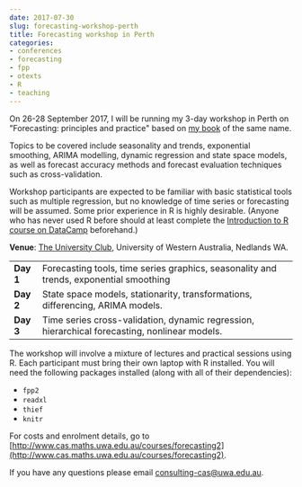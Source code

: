 ```yaml
---
date: 2017-07-30
slug: forecasting-workshop-perth
title: Forecasting workshop in Perth
categories:
- conferences
- forecasting
- fpp
- otexts
- R
- teaching
---
```


On 26-28 September 2017, I will be running my 3-day workshop in Perth on "Forecasting: principles and practice" based on [my book](http://otexts.org/fpp2) of the same name.

Topics to be covered include seasonality and trends, exponential smoothing, ARIMA modelling, dynamic regression and state space models, as well as forecast accuracy methods and forecast evaluation techniques such as cross-validation.

Workshop participants are expected to be familiar with basic statistical tools such as multiple regression, but no knowledge of time series or forecasting will be assumed. Some prior experience in R is highly desirable. (Anyone who has never used R before should at least complete the [Introduction to R course on DataCamp](https://www.datacamp.com/courses/free-introduction-to-r) beforehand.)

**Venue**: [The University Club](http://www.uwa.edu.au/contact/map?id=2161), University of Western Australia, Nedlands WA.

<table>
  <tr>
    <td width=10%><b>Day 1</b></td>
    <td>Forecasting tools, time series graphics, seasonality and trends, exponential smoothing</td>
  </tr>
  <tr>
    <td><b>Day 2</b></td>
    <td>State space models, stationarity, transformations, differencing, ARIMA models.</td>
  </tr>
  <tr>
    <td><b>Day 3</b></td>
    <td>Time series cross-validation, dynamic regression, hierarchical forecasting, nonlinear models.</td>
  </tr>
</table>

The workshop will involve a mixture of lectures and practical sessions using R. Each participant must bring their own laptop with R installed. You will need the following packages installed (along with all of their dependencies):

 * `fpp2`
 * `readxl`
 * `thief`
 * `knitr`

For costs and enrolment details, go to
[http://www.cas.maths.uwa.edu.au/courses/forecasting2](http://www.cas.maths.uwa.edu.au/courses/forecasting2).

If you have any questions please email [consulting-cas@uwa.edu.au](mailto:consulting-cas@uwa.edu.au).
